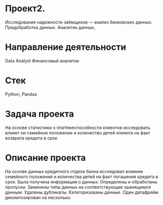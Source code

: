 # Проект2.
Исследование надежности заёмщиков — анализ банковских данных. Предобработка данных. Аналитик данных,
# Направление деятельности
Data Analyst
Финансовый аналитик
# Стек
 Python, Pandas
# Задача проекта
На основе статистики о платёжеспособности клиентов исследовать влияет ли семейное положение и количество детей клиента на факт возврата кредита в срок
# Описание проекта
На основе данных кредитного отдела банка исследовал влияние семейного положения и
количества детей на факт погашения кредита в срок. Была получена информация о
данных. Определены и обработаны пропуски. Заменены типы данных на соответствующие
хранящимся данным. Удалены дубликаты. Категоризованы данные. Один датафрейм декомпозирован на несколько.
